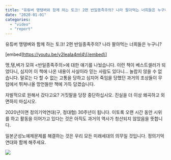 ```yaml
---
title: "유튜버 맹탱벼와 함께 하는 토크! 2편 반일종족주의? 나라 팔아먹는 너희들은 누구니?"
date: "2020-01-01"
categories: 
  - "video"
  - "report"
---
```


유튜버 맹탱벼와 함께 하는 토크! 2편 반일종족주의? 나라 팔아먹는 너희들은 누구니?

\[embed\]https://youtu.be/y2IeaIa4mI4\[/embed\]

맹,탱,벼가 모여 <반일종족주의>에 대한 얘기를 나눴습니다. 이런 책이 베스트셀러가 되었다니, 심지어 이 책에 나온 내용이 사실이라 믿는 사람도 있다니... 놀랍지 않을 수 없습니다. 말로는 다 할 수 없는 고통을 당하고 심지어 죽임을 당했던 과거의 조상들이 무덤에서 뛰쳐나올 망언들만 책에 가득 담겼습니다.

자발적으로 원해서 갔다고요? 거짓말을 당장 중단하십시오. 진실을 더 이상 왜곡하고 외면하지 마십시오.

2020년이면 정의기억연대(구, 정대협) 30주년이 됩니다. 이토록 오랜 시간 동안 시위를 하고 활동을 이어가고 있다는 것은 아직도 과거의 역사가 청산되지 않았음을 뜻합니다.

일본군성노예제문제를 해결하는 것은 우리 모든 미래세대의 의무일 것입니다. 정의기억연대와 함께 해주세요.

![](https://r2.womenandwar.net/2020/01/반일종족주의-썸네일.png)
